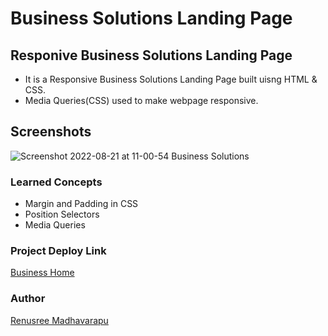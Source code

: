 # Business Solutions Landing Page

## Responive Business Solutions Landing Page

- It is a Responsive Business Solutions Landing Page built uisng HTML & CSS.
- Media Queries(CSS) used to make webpage responsive.


## Screenshots


![Screenshot 2022-08-21 at 11-00-54 Business Solutions](https://user-images.githubusercontent.com/110158807/185777124-c9368177-17b3-4435-8d03-55925185b691.png)


 ### Learned Concepts
  - Margin and Padding in CSS
 - Position Selectors
  - Media Queries
  
  
  ### Project Deploy Link
  [Business Home](https://business-solution-home.netlify.app/)
  
 
 ### Author
 [Renusree Madhavarapu](https://github.com/RenusreeMadhavarapu)
